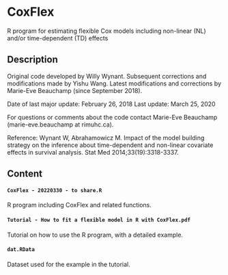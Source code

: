 # CoxFlex
R program for estimating flexible Cox models including non-linear (NL) and/or time-dependent (TD) effects
## Description
Original code developed by Willy Wynant. Subsequent corrections and modifications made by Yishu Wang. Latest modifications and corrections by Marie-Eve Beauchamp (since September 2018).

Date of last major update: February 26, 2018 
Last update: March 25, 2020

For questions or comments about the code contact Marie-Eve Beauchamp (marie-eve.beauchamp at rimuhc.ca).

Reference:
Wynant W, Abrahamowicz M. Impact of the model building strategy on the inference about time-dependent and non-linear covariate effects in survival analysis. Stat Med 2014;33(19):3318-3337.

## Content
#### `CoxFlex - 20220330 - to share.R`
R program including CoxFlex and related functions.

#### `Tutorial - How to fit a flexible model in R with CoxFlex.pdf`
Tutorial on how to use the R program, with a detailed example.

#### `dat.RData`
Dataset used for the example in the tutorial.
